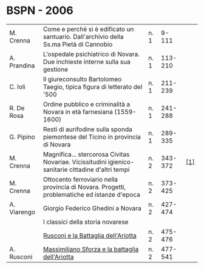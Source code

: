 # BSPN - 2006

<table>
    <tr>
        <td>M. Crenna</td>
        <td>Come e perch&egrave; si &egrave; edificato un santuario. Dall'archivio della Ss.ma Piet&agrave; di
            Cannobio
        </td>
        <td>n. 1</td>
        <td>9-111</td>
        <td></td>
    </tr>
    <tr>
        <td>A. Prandina</td>
        <td>L'ospedale psichiatrico di Novara. Due inchieste interne sulla sua gestione</td>
        <td>n. 1</td>
        <td>113-210</td>
        <td></td>
    </tr>
    <tr>
        <td>C. Ioli</td>
        <td>Il giureconsulto Bartolomeo Taegio, tipica figura di letterato del '500</td>
        <td>n. 1</td>
        <td>211-239</td>
        <td></td>
    </tr>
    <tr>
        <td>R. De Rosa</td>
        <td>Ordine pubblico e criminalit&agrave; a Novara in et&agrave; farnesiana (1559-1600)</td>
        <td>n. 1</td>
        <td>241-288</td>
        <td></td>
    </tr>
    <tr>
        <td>G. Pipino</td>
        <td>Resti di aurifodine sulla sponda piemontese del Ticino in provincia di Novara</td>
        <td>n. 1</td>
        <td>289-335</td>
        <td></td>
    </tr>
    <tr>
        <td>M. Crenna</td>
        <td>Magnifica... stercorosa Civitas Novariae. Vicissitudini igienico-sanitarie cittadine d'altri tempi</td>
        <td>n. 2</td>
        <td>343-372</td>
        <td><a href="https://en.calameo.com/read/004733128ffcff3cf84e3">[1]</a></td>
    </tr>
    <tr>
        <td>M. Crenna</td>
        <td>Ottocento ferroviario nella provincia di Novara. Progetti, problematiche ed istanze d'epoca</td>
        <td>n. 2</td>
        <td>373-425</td>
        <td></td>
    </tr>
    <tr>
        <td>A. Viarengo</td>
        <td>Giorgio Federico Ghedini a Novara</td>
        <td>n. 2</td>
        <td>427-474</td>
        <td></td>
    </tr>
    <tr>
        <td></td>
        <td>I classici della storia novarese</td>
        <td></td>
        <td></td>
        <td></td>
    </tr>
    <tr>
        <td></td>
        <td><a href="http://www.ssno.it/NDSNo/ndsn_Ariotta.html">Rusconi e la Battaglia dell'Ariotta</a></td>
        <td>n. 2</td>
        <td>475-476</td>
        <td></td>
    </tr>
    <tr>
        <td>A. Rusconi</td>
        <td><a href="http://www.ssno.it/2006_Rusconi_Ariotta.pdf">Massimiliano Sforza e la battaglia dell'Ariotta</a>
        </td>
        <td>n. 2</td>
        <td>477-541</td>
        <td></td>
    </tr>
</table>